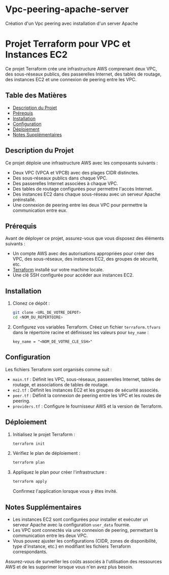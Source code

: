 # Vpc-peering-apache-server
Création d'un Vpc peering avec installation d'un server Apache


# Projet Terraform pour VPC et Instances EC2

Ce projet Terraform crée une infrastructure AWS comprenant deux VPC, des sous-réseaux publics, des passerelles Internet, des tables de routage, des instances EC2 et une connexion de peering entre les VPC.

## Table des Matières

- [Description du Projet](#description-du-projet)
- [Prérequis](#prérequis)
- [Installation](#installation)
- [Configuration](#configuration)
- [Déploiement](#déploiement)
- [Notes Supplémentaires](#notes-supplémentaires)

## Description du Projet

Ce projet déploie une infrastructure AWS avec les composants suivants :
- Deux VPC (VPCA et VPCB) avec des plages CIDR distinctes.
- Des sous-réseaux publics dans chaque VPC.
- Des passerelles Internet associées à chaque VPC.
- Des tables de routage configurées pour permettre l'accès Internet.
- Des instances EC2 dans chaque sous-réseau avec un serveur Apache préinstallé.
- Une connexion de peering entre les deux VPC pour permettre la communication entre eux.

## Prérequis

Avant de déployer ce projet, assurez-vous que vous disposez des éléments suivants :
- Un compte AWS avec des autorisations appropriées pour créer des VPC, des sous-réseaux, des instances EC2, des groupes de sécurité, etc.
- [Terraform](https://www.terraform.io/downloads) installé sur votre machine locale.
- Une clé SSH configurée pour accéder aux instances EC2.

## Installation

1. Clonez ce dépôt :

    ```bash
    git clone <URL_DE_VOTRE_DEPOT>
    cd <NOM_DU_REPERTOIRE>
    ```

2. Configurez vos variables Terraform. Créez un fichier `terraform.tfvars` dans le répertoire racine et définissez les valeurs pour `key_name` :

    ```hcl
    key_name = "<NOM_DE_VOTRE_CLE_SSH>"
    ```

## Configuration

Les fichiers Terraform sont organisés comme suit :
- `main.tf` : Définit les VPC, sous-réseaux, passerelles Internet, tables de routage, et associations de tables de routage.
- `ec2.tf` : Définit les instances EC2 et les groupes de sécurité associés.
- `peer.tf` : Définit la connexion de peering entre les VPC et les routes de peering.
- `providers.tf` : Configure le fournisseur AWS et la version de Terraform.

## Déploiement

1. Initialisez le projet Terraform :

    ```bash
    terraform init
    ```

2. Vérifiez le plan de déploiement :

    ```bash
    terraform plan
    ```

3. Appliquez le plan pour créer l'infrastructure :

    ```bash
    terraform apply
    ```

   Confirmez l'application lorsque vous y êtes invité.

## Notes Supplémentaires

- Les instances EC2 sont configurées pour installer et exécuter un serveur Apache avec la configuration `user_data` fournie.
- Les VPC sont connectés via une connexion de peering, permettant la communication entre les deux VPC.
- Vous pouvez ajuster les configurations (CIDR, zones de disponibilité, type d'instance, etc.) en modifiant les fichiers Terraform correspondants.

Assurez-vous de surveiller les coûts associés à l'utilisation des ressources AWS et de les supprimer lorsque vous n'en avez plus besoin.
